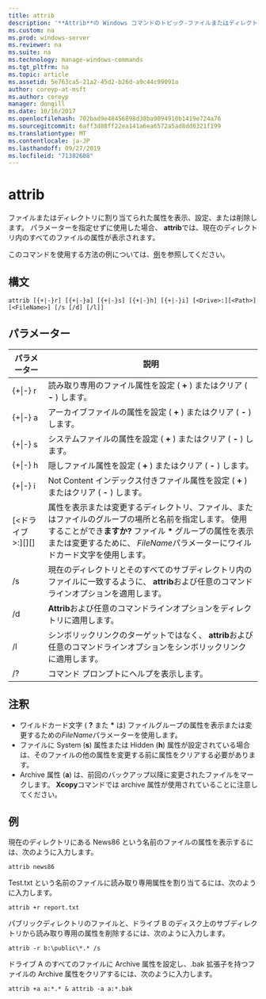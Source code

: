 ```yaml
---
title: attrib
description: '**Attrib**の Windows コマンドのトピック-ファイルまたはディレクトリに割り当てられた属性を表示、設定、または削除します。'
ms.custom: na
ms.prod: windows-server
ms.reviewer: na
ms.suite: na
ms.technology: manage-windows-commands
ms.tgt_pltfrm: na
ms.topic: article
ms.assetid: 5e763ca5-21a2-45d2-b26d-a9c44c99091a
author: coreyp-at-msft
ms.author: coreyp
manager: dongill
ms.date: 10/16/2017
ms.openlocfilehash: 702bad9e48456898d38ba9094910b1419e724a76
ms.sourcegitcommit: 6aff3d88ff22ea141a6ea6572a5ad8dd6321f199
ms.translationtype: MT
ms.contentlocale: ja-JP
ms.lasthandoff: 09/27/2019
ms.locfileid: "71382608"
---
```

# <a name="attrib"></a>attrib



ファイルまたはディレクトリに割り当てられた属性を表示、設定、または削除します。 パラメーターを指定せずに使用した場合、 **attrib**では、現在のディレクトリ内のすべてのファイルの属性が表示されます。

このコマンドを使用する方法の例については、[例](#BKMK_examples)を参照してください。

## <a name="syntax"></a>構文

```
attrib [{+|-}r] [{+|-}a] [{+|-}s] [{+|-}h] [{+|-}i] [<Drive>:][<Path>][<FileName>] [/s [/d] [/l]]
```

## <a name="parameters"></a>パラメーター

|パラメーター|説明|
|---------|-----------|
|{+\|-} r|読み取り専用のファイル属性を設定 ( **+** ) またはクリア ( **-** ) します。|
|{+\|-} a|アーカイブファイルの属性を設定 ( **+** ) またはクリア ( **-** ) します。|
|{+\|-} s|システムファイルの属性を設定 ( **+** ) またはクリア ( **-** ) します。|
|{+\|-} h|隠しファイル属性を設定 ( **+** ) またはクリア ( **-** ) します。|
|{+\|-} i|Not Content インデックス付きファイル属性を設定 ( **+** ) またはクリア ( **-** ) します。|
|[\<ドライブ >:][<Path>][<FileName>]|属性を表示または変更するディレクトリ、ファイル、またはファイルのグループの場所と名前を指定します。 使用することができ**ますか?** ファイル **&#42;** グループの属性を表示または変更するために、 *FileName*パラメーターにワイルドカード文字を使用します。|
|/s|現在のディレクトリとそのすべてのサブディレクトリ内のファイルに一致するように、 **attrib**および任意のコマンドラインオプションを適用します。|
|/d|**Attrib**および任意のコマンドラインオプションをディレクトリに適用します。|
|/l|シンボリックリンクのターゲットではなく、 **attrib**および任意のコマンドラインオプションをシンボリックリンクに適用します。|
|/?|コマンド プロンプトにヘルプを表示します。|

## <a name="remarks"></a>注釈

-   ワイルドカード文字 ( **?** また **&#42;** は) ファイルグループの属性を表示または変更するための*FileName*パラメーターを使用します。
-   ファイルに System (**s**) 属性または Hidden (**h**) 属性が設定されている場合は、そのファイルの他の属性を変更する前に属性をクリアする必要があります。
-   Archive 属性 (**a**) は、前回のバックアップ以降に変更されたファイルをマークします。 **Xcopy**コマンドでは archive 属性が使用されていることに注意してください。

## <a name="BKMK_examples"></a>例

現在のディレクトリにある News86 という名前のファイルの属性を表示するには、次のように入力します。
```
attrib news86 
```
Test.txt という名前のファイルに読み取り専用属性を割り当てるには、次のように入力します。
```
attrib +r report.txt 
```
パブリックディレクトリのファイルと、ドライブ B のディスク上のサブディレクトリから読み取り専用の属性を削除するには、次のように入力します。
```
attrib -r b:\public\*.* /s 
```
ドライブ A のすべてのファイルに Archive 属性を設定し、.bak 拡張子を持つファイルの Archive 属性をクリアするには、次のように入力します。
```
attrib +a a:*.* & attrib -a a:*.bak 
```

